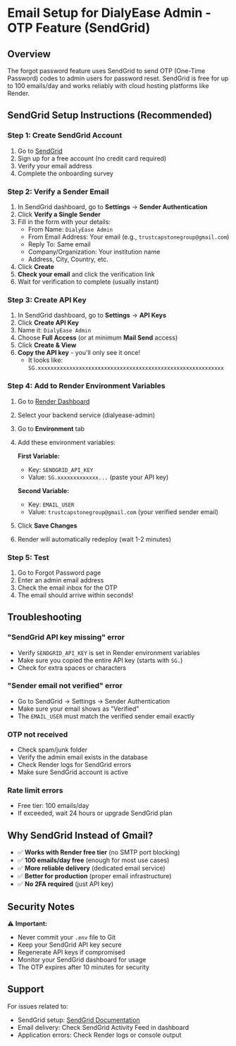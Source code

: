 # Email Setup for DialyEase Admin - OTP Feature (SendGrid)

## Overview
The forgot password feature uses SendGrid to send OTP (One-Time Password) codes to admin users for password reset. SendGrid is free for up to 100 emails/day and works reliably with cloud hosting platforms like Render.

## SendGrid Setup Instructions (Recommended)

### Step 1: Create SendGrid Account
1. Go to [SendGrid](https://signup.sendgrid.com/)
2. Sign up for a free account (no credit card required)
3. Verify your email address
4. Complete the onboarding survey

### Step 2: Verify a Sender Email
1. In SendGrid dashboard, go to **Settings** → **Sender Authentication**
2. Click **Verify a Single Sender**
3. Fill in the form with your details:
   - From Name: `DialyEase Admin`
   - From Email Address: Your email (e.g., `trustcapstonegroup@gmail.com`)
   - Reply To: Same email
   - Company/Organization: Your institution name
   - Address, City, Country, etc.
4. Click **Create**
5. **Check your email** and click the verification link
6. Wait for verification to complete (usually instant)

### Step 3: Create API Key
1. In SendGrid dashboard, go to **Settings** → **API Keys**
2. Click **Create API Key**
3. Name it: `DialyEase Admin`
4. Choose **Full Access** (or at minimum **Mail Send** access)
5. Click **Create & View**
6. **Copy the API key** - you'll only see it once!
   - It looks like: `SG.xxxxxxxxxxxxxxxxxxxxxxxxxxxxxxxxxxxxxxxxxxxxxxxxxxxxxxxxxxx`

### Step 4: Add to Render Environment Variables

1. Go to [Render Dashboard](https://dashboard.render.com/)
2. Select your backend service (dialyease-admin)
3. Go to **Environment** tab
4. Add these environment variables:

   **First Variable:**
   - Key: `SENDGRID_API_KEY`
   - Value: `SG.xxxxxxxxxxxxx...` (paste your API key)

   **Second Variable:**
   - Key: `EMAIL_USER`
   - Value: `trustcapstonegroup@gmail.com` (your verified sender email)

5. Click **Save Changes**
6. Render will automatically redeploy (wait 1-2 minutes)

### Step 5: Test
1. Go to Forgot Password page
2. Enter an admin email address
3. Check the email inbox for the OTP
4. The email should arrive within seconds!

## Troubleshooting

### "SendGrid API key missing" error
- Verify `SENDGRID_API_KEY` is set in Render environment variables
- Make sure you copied the entire API key (starts with `SG.`)
- Check for extra spaces or characters

### "Sender email not verified" error
- Go to SendGrid → Settings → Sender Authentication
- Make sure your email shows as "Verified"
- The `EMAIL_USER` must match the verified sender email exactly

### OTP not received
- Check spam/junk folder
- Verify the admin email exists in the database
- Check Render logs for SendGrid errors
- Make sure SendGrid account is active

### Rate limit errors
- Free tier: 100 emails/day
- If exceeded, wait 24 hours or upgrade SendGrid plan

## Why SendGrid Instead of Gmail?

- ✅ **Works with Render free tier** (no SMTP port blocking)
- ✅ **100 emails/day free** (enough for most use cases)
- ✅ **More reliable delivery** (dedicated email service)
- ✅ **Better for production** (proper email infrastructure)
- ✅ **No 2FA required** (just API key)

## Security Notes

⚠️ **Important:**
- Never commit your `.env` file to Git
- Keep your SendGrid API key secure
- Regenerate API keys if compromised
- Monitor your SendGrid dashboard for usage
- The OTP expires after 10 minutes for security

## Support

For issues related to:
- SendGrid setup: [SendGrid Documentation](https://docs.sendgrid.com/)
- Email delivery: Check SendGrid Activity Feed in dashboard
- Application errors: Check Render logs or console output
